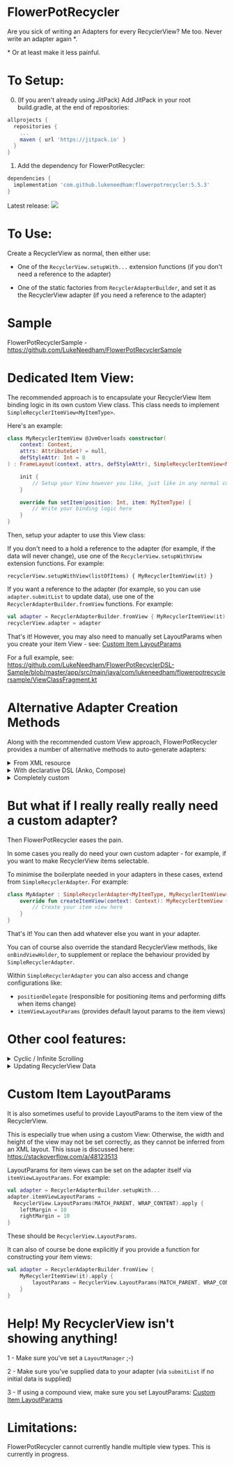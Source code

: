 # FlowerPotRecycler
Are you sick of writing an Adapters for every RecyclerView? Me too. Never write an adapter again &ast;.

&ast; Or at least make it less painful.

# To Setup:

0. (If you aren't already using JitPack) Add JitPack in your root build.gradle, at the end of repositories:

```groovy
allprojects {
  repositories {
    ...
    maven { url 'https://jitpack.io' }
  }
}
```
  
1. Add the dependency for FlowerPotRecycler:

```groovy
dependencies {
  implementation 'com.github.lukeneedham:flowerpotrecycler:5.5.3'
}
```

Latest release:
[![](https://jitpack.io/v/LukeNeedham/FlowerPotRecyclerDSL.svg)](https://jitpack.io/#LukeNeedham/FlowerPotRecyclerDSL)

# To Use:
Create a RecyclerView as normal, then either use:

- One of the `RecyclerView.setupWith...` extension functions (if you don't need a reference to the adapter)
    
- One of the static factories from `RecyclerAdapterBuilder`, and set it as the RecyclerView adapter (if you need a reference to the adapter)

# Sample
FlowerPotRecyclerSample - https://github.com/LukeNeedham/FlowerPotRecyclerSample

# Dedicated Item View:

The recommended approach is to encapsulate your RecyclerView Item binding logic in its own custom View class. This class needs to implement `SimpleRecyclerItemView<MyItemType>`.

Here's an example:

```kotlin
class MyRecyclerItemView @JvmOverloads constructor(
    context: Context,
    attrs: AttributeSet? = null,
    defStyleAttr: Int = 0
) : FrameLayout(context, attrs, defStyleAttr), SimpleRecyclerItemView<MyItemType> {

    init {
        // Setup your View however you like, just like in any normal custom or compound View
    }

    override fun setItem(position: Int, item: MyItemType) {
        // Write your binding logic here
    }
}
```

Then, setup your adapter to use this View class:

If you don't need to a hold a reference to the adapter (for example, if the data will never change), use one of the `RecyclerView.setupWithView` extension functions.
For example:

`recyclerView.setupWithView(listOfItems) { MyRecyclerItemView(it) }`

If you want a reference to the adapter (for example, so you can use `adapter.submitList` to update data), use one of the `RecyclerAdapterBuilder.fromView` functions.
For example:

```kotlin
val adapter = RecyclerAdapterBuilder.fromView { MyRecyclerItemView(it) }
recyclerView.adapter = adapter
```

That's it! However, you may also need to manually set LayoutParams when you create your item View - see: [Custom Item LayoutParams](#Custom-Item-LayoutParams)

For a full example, see:
https://github.com/LukeNeedham/FlowerPotRecyclerDSL-Sample/blob/master/app/src/main/java/com/lukeneedham/flowerpotrecyclersample/ViewClassFragment.kt

# Alternative Adapter Creation Methods

Along with the recommended custom View approach, FlowerPotRecycler provides a number of alternative methods to auto-generate adapters:

<details>
  <summary>From XML resource</summary>
  
  This allows you to create an adapter which will display each item by inflating the provided layout resource, and bind it using the provided binding function.
  
  For example:
  
  ```kotlin
  recyclerView.setupWithXml(listOfItems, R.layout.pot_recycler_item_view) { position, item, itemView ->
      // This is your binding logic
      itemView.potImageView.setImageResource(item.imageResId)
      itemView.potNameTextView.setText(item.nameResId)
  }
  ```
  
  To hold a reference to the adapter, there is the functionally identical `RecyclerAdapterBuilder.fromXml` function.
  
  For a full example, see:
  https://github.com/LukeNeedham/FlowerPotRecyclerDSL-Sample/blob/master/app/src/main/java/com/lukeneedham/flowerpotrecyclersample/XmlLayoutFragment.kt
  
</details>

<details>
  <summary>With declarative DSL (Anko, Compose)</summary>
  
  FlowerPotRecycler provides a binding DSL, with the function `onItem(...)`.
  This allows you to add a callback to bind the item to the view. Useful when using a declarative UI, like Anko or Compose.
  
  `fun <ItemType> RecyclerView.setupWithDeclarativeDsl(items: List<ItemType>, builder: DataBindingDsl<ItemType>.(ViewGroup) -> View)`
  
  If using Anko in a Fragment, this might look like:
  ```kotlin
  override fun onCreateView(inflater: LayoutInflater, container: ViewGroup?, savedInstanceState: Bundle?): View? {
  
          val recyclerData = listOf(
            Pot(R.string.good_flower_pot, R.drawable.good_flower_pot),
            Pot(R.string.bad_flower_pot, R.drawable.bad_flower_pot),
            Pot(R.string.ugly_flower_pot, R.drawable.ugly_flower_pot)
          )
  
          return UI {
              linearLayout {
                  recyclerView {
                      layoutManager = LinearLayoutManager(context)
                      setupWithDeclarativeDsl(recyclerData) { parent ->
                          UI {
                              linearLayout {
                                  imageView().apply {
                                      scaleType = ImageView.ScaleType.CENTER_CROP
  
                                      onItem {
                                          setImageResource(it.imageResId)
                                      }
                                  }
  
                                  textView().apply {
                                      textSize = 20f
  
                                      onItem {
                                          setText(it.nameResId)
                                      }
                                  }
                              }
                          }.view
                      }
                  }.lparams(matchParent, wrapContent)
              }
          }.view
      }
  ```
  
  To hold a reference to the adapter, there is the functionally identical `RecyclerAdapterBuilder.fromDeclarativeDsl` function.
  
  For a full example, see:
  https://github.com/LukeNeedham/FlowerPotRecyclerDSL-Sample/blob/master/app/src/main/java/com/lukeneedham/flowerpotrecyclersample/AnkoLayoutFragment.kt
  
</details>

<details>
  <summary>Completely custom</summary>
  
  There is also a more generic option, if you want to supply your own custom BuilderBinder. This allows you to specify custom functions for creating your item views, and binding items to them.
  
  `fun <ItemType> RecyclerView.setupWithBuilderBinder(items: List<ItemType>, builderBinder: BuilderBinder<ItemType>)`
  
  (But at this point you might be better off actually writing an adapter yourself)
  
</details>

# But what if I really really really need a custom adapter?

Then FlowerPotRecycler eases the pain.

In some cases you really do need your own custom adapter - for example, if you want to make RecyclerView items selectable.

To minimise the boilerplate needed in your adapters in these cases, extend from `SimpleRecyclerAdapter`. For example:

```kotlin
class MyAdapter : SimpleRecyclerAdapter<MyItemType, MyRecyclerItemView>() {
    override fun createItemView(context: Context): MyRecyclerItemView {
        // Create your item view here
    }
}
```

That's it! You can then add whatever else you want in your adapter.

You can of course also override the standard RecyclerView methods, like `onBindViewHolder`, to supplement or replace the behaviour provided by `SimpleRecyclerAdapter`.

Within `SimpleRecyclerAdapter` you can also access and change configurations like:
- `positionDelegate` (responsible for positioning items and performing diffs when items change)
- `itemViewLayoutParams` (provides default layout params to the item views)

# Other cool features:

<details>
  <summary>Cyclic / Infinite Scrolling</summary>
  
You can easily make a RecyclerView 'cyclic' (also called wrap-around / endless / infinite). This means that after the last item in the items list, the entire list repeats again.

```kotlin
val adapter = RecyclerAdapterBuilder.fromView { MyRecyclerItemView(it) }
adapter.isCyclic = true
```

# Bi-directional Infinite Scrolling

If you want your RecyclerView to be cyclic in both directions (so that scrolling backwards also repeats the list), you need to manually set your RecyclerView position to the middle of the list:

`recyclerView.layoutManager.scrollToPosition(recyclerView.adapter.itemCount / 2)`

Or use the extension function provided in this library:

`recyclerView.scrollToCenter()`
  
</details>

<details>
  <summary>Updating RecyclerView Data</summary>
  
You may also wish to update your RecyclerView items.

For this you can create an adapter using one of the `RecyclerAdapterBuilder` functions, and then use `submitList(...)` on the returned adapter.

Updates are calculated asynchronously using DiffUtil, allowing changes to be animated.

You can also pass a callback to `submitList`, which will be called when the asynchronous diff process completes. This can be useful when you need to position the recyclerview at a certain item, for example:

```kotlin
val adapter = RecyclerAdapterBuilder.fromView { MyRecyclerItemView(it) }

// When data is recieved from DB / API / whenever it's ready:
adapter.submitList(newData) {
    // Scroll to the end of the RecyclerView - this can only be done when the diff is done and items are laid out
    recyclerView.scrollToPosition(newData.lastIndex)
}
```
  
</details>

# Custom Item LayoutParams

It is also sometimes useful to provide LayoutParams to the item view of the RecyclerView.

This is especially true when using a custom View:
Otherwise, the width and height of the view may not be set correctly, as they cannot be inferred from an XML layout. This issue is discussed here: https://stackoverflow.com/a/48123513

LayoutParams for item views can be set on the adapter itself via `itemViewLayoutParams`. For example:

```kotlin
val adapter = RecyclerAdapterBuilder.setupWith...
adapter.itemViewLayoutParams =
  RecyclerView.LayoutParams(MATCH_PARENT, WRAP_CONTENT).apply {
    leftMargin = 10
    rightMargin = 10
}
```

These should be `RecyclerView.LayoutParams`.

It can also of course be done explicitly if you provide a function for constructing your item views:

```kotlin
val adapter = RecyclerAdapterBuilder.fromView {
    MyRecyclerItemView(it).apply {
        layoutParams = RecyclerView.LayoutParams(MATCH_PARENT, WRAP_CONTENT)
    }
}
```

# Help! My RecyclerView isn't showing anything!

1 - Make sure you've set a `LayoutManager` ;-)

2 - Make sure you've supplied data to your adapter (via `submitList` if no initial data is supplied)

3 - If using a compound view, make sure you set LayoutParams: [Custom Item LayoutParams](#Custom-Item-LayoutParams)

# Limitations:

FlowerPotRecycler cannot currently handle multiple view types. This is currently in progress.